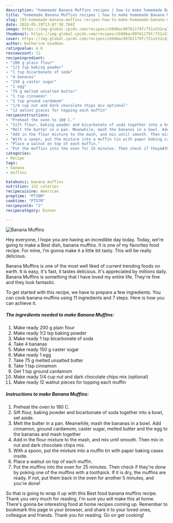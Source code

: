 ```yaml
---
description: "homemade Banana Muffins recipes | how to make homemade Banana Muffins"
title: "homemade Banana Muffins recipes | how to make homemade Banana Muffins"
slug: 193-homemade-banana-muffins-recipes-how-to-make-homemade-banana-muffins
date: 2020-05-29T13:07:38.784Z
image: https://img-global.cpcdn.com/recipes/cb9d6ac99761179f/751x532cq70/banana-muffins-recipe-main-photo.jpg
thumbnail: https://img-global.cpcdn.com/recipes/cb9d6ac99761179f/751x532cq70/banana-muffins-recipe-main-photo.jpg
cover: https://img-global.cpcdn.com/recipes/cb9d6ac99761179f/751x532cq70/banana-muffins-recipe-main-photo.jpg
author: Katherine Goodman
ratingvalue: 4.6
reviewcount: 12
recipeingredient:
- "200 g plain flour"
- "1/2 tsp baking powder"
- "1 tsp bicarbonate of soda"
- "4 bananas"
- "150 g caster sugar"
- "1 egg"
- "75 g melted unsalted butter"
- "1 tsp cinnamon"
- "1 tsp ground cardamom"
- "1/4 cup nut and dark chocolate chips mix optional"
- "12 walnut pieces for topping each muffin"
recipeinstructions:
- "Preheat the oven to 180 C."
- "Sift flour, baking powder and bicarbonate of soda together into a bowl, set aside."
- "Melt the butter in a pan. Meanwhile, mash the bananas in a bowl. Add cinnamon, ground cardamom, caster sugar, melted butter and the egg to the bananas and mash together"
- "Add in the flour mixture to the mash, and mix until smooth. Then mix in nut and dark chocolate chips mix."
- "With a spoon, put the mixture into a muffin tin with paper baking cases inside."
- "Place a walnut on top of each muffin."
- "Put the muffins into the oven for 25 minutes. Then check if they&#39;re done by poking one of the muffins with a toothpick. If it is dry, the muffins are ready. If not, put them back in the oven for another 5 minutes, and you&#39;re done!"
categories:
- Recipe
tags:
- banana
- muffins

katakunci: banana muffins 
nutrition: 132 calories
recipecuisine: American
preptime: "PT39M"
cooktime: "PT57M"
recipeyield: "2"
recipecategory: Dinner

---
```



![Banana Muffins](https://img-global.cpcdn.com/recipes/cb9d6ac99761179f/751x532cq70/banana-muffins-recipe-main-photo.jpg)

Hey everyone, I hope you are having an incredible day today. Today, we're going to make a Best dish, banana muffins. It is one of my favorites food recipe. For mine, I'm gonna make it a little bit tasty. This will be really delicious.

Banana Muffins is one of the most well liked of current trending foods on earth. It is easy, it's fast, it tastes delicious. It's appreciated by millions daily. Banana Muffins is something that I have loved my entire life. They're fine and they look fantastic.




To get started with this recipe, we have to prepare a few ingredients. You can cook banana muffins using 11 ingredients and 7 steps. Here is how you can achieve it.

<!--inarticleads1-->

##### The ingredients needed to make Banana Muffins:

1. Make ready 200 g plain flour
1. Make ready 1/2 tsp baking powder
1. Make ready 1 tsp bicarbonate of soda
1. Take 4 bananas
1. Make ready 150 g caster sugar
1. Make ready 1 egg
1. Take 75 g melted unsalted butter
1. Take 1 tsp cinnamon
1. Get 1 tsp ground cardamom
1. Make ready 1/4 cup nut and dark chocolate chips mix (optional)
1. Make ready 12 walnut pieces for topping each muffin




<!--inarticleads2-->

##### Instructions to make Banana Muffins:

1. Preheat the oven to 180 C.
1. Sift flour, baking powder and bicarbonate of soda together into a bowl, set aside.
1. Melt the butter in a pan. Meanwhile, mash the bananas in a bowl. Add cinnamon, ground cardamom, caster sugar, melted butter and the egg to the bananas and mash together
1. Add in the flour mixture to the mash, and mix until smooth. Then mix in nut and dark chocolate chips mix.
1. With a spoon, put the mixture into a muffin tin with paper baking cases inside.
1. Place a walnut on top of each muffin.
1. Put the muffins into the oven for 25 minutes. Then check if they&#39;re done by poking one of the muffins with a toothpick. If it is dry, the muffins are ready. If not, put them back in the oven for another 5 minutes, and you&#39;re done!




So that is going to wrap it up with this Best food banana muffins recipe. Thank you very much for reading. I'm sure you will make this at home. There's gonna be interesting food at home recipes coming up. Remember to bookmark this page in your browser, and share it to your loved ones, colleague and friends. Thank you for reading. Go on get cooking!
